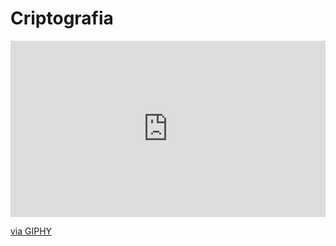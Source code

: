 # Criptografia
<div style="width:100%;height:0;padding-bottom:56%;position:relative;"><iframe src="https://giphy.com/embed/x4LzZfSe1GO1OJeTo1" width="100%" height="100%" style="position:absolute" frameBorder="0" class="giphy-embed" allowFullScreen></iframe></div><p><a href="https://giphy.com/gifs/x4LzZfSe1GO1OJeTo1">via GIPHY</a></p>
